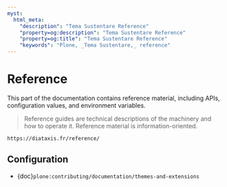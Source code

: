 ```yaml
---
myst:
  html_meta:
    "description": "Tema Sustentare Reference"
    "property=og:description": "Tema Sustentare Reference"
    "property=og:title": "Tema Sustentare Reference"
    "keywords": "Plone, _Tema Sustentare,_ reference"
---
```


# Reference

This part of the documentation contains reference material, including APIs, configuration values, and environment variables.

> Reference guides are technical descriptions of the machinery and how to operate it.
> Reference material is information-oriented.

```{seealso}
https://diataxis.fr/reference/
```

## Configuration

-   {doc}`plone:contributing/documentation/themes-and-extensions`

